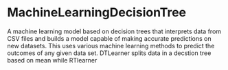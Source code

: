 # MachineLearningDecisionTree
A machine learning model based on decision trees that interprets data from CSV files and builds a model capable of making accurate predictions on new datasets. This uses various machine learning methods to predict the outcomes of any given data set. DTLearner splits data in a decstion tree based on mean while RTlearner
